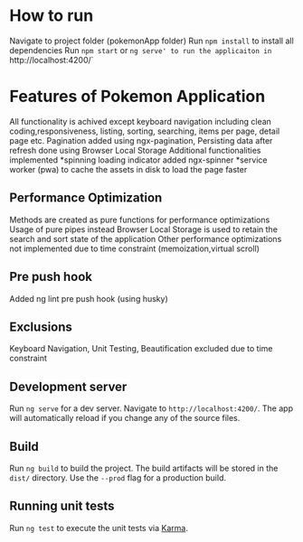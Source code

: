 # How to run

Navigate to project folder (pokemonApp folder)
Run `npm install` to install all dependencies
Run `npm start` or `ng serve' to run the applicaiton in `http://localhost:4200/`

# Features of Pokemon Application

All functionality is achived except keyboard navigation including clean coding,responsiveness, listing, sorting, searching, items per page, detail page etc.
Pagination added using ngx-pagination, Persisting data after refresh done using Browser Local Storage
Additional functionalities implemented
 *spinning loading indicator added ngx-spinner
 *service worker (pwa) to cache the assets in disk to load the page faster

## Performance Optimization

Methods are created as pure functions for performance optimizations
Usage of pure pipes instead
Browser Local Storage is used to retain the search and sort state of the application
Other performance optimizations not implemented due to time constraint (memoization,virtual scroll)

## Pre push hook

Added ng lint pre push hook (using husky)

## Exclusions

Keyboard Navigation, Unit Testing, Beautification excluded due to time constraint


## Development server

Run `ng serve` for a dev server. Navigate to `http://localhost:4200/`. The app will automatically reload if you change any of the source files.

## Build

Run `ng build` to build the project. The build artifacts will be stored in the `dist/` directory. Use the `--prod` flag for a production build.

## Running unit tests

Run `ng test` to execute the unit tests via [Karma](https://karma-runner.github.io).